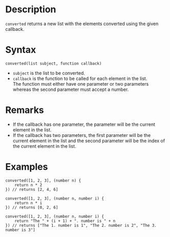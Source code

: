 # Description

`converted` returns a new list with the elements converted using the given callback.

# Syntax

```step
converted(list subject, function callback)
```

- `subject` is the list to be converted.
- `callback` is the function to be called for each element in the list.  
  The function must either have one parameter or two parameters whereas the second parameter must accept a number.

# Remarks

- If the callback has one parameter, the parameter will be the current element in the list.
- If the callback has two parameters, the first parameter will be the current element in the list and the second
  parameter will be the index of the current element in the list.

# Examples

```step
converted([1, 2, 3], (number n) {
	return n * 2
}) // returns [2, 4, 6]
```

```step
converted([1, 2, 3], (number n, number i) {
	return n * i
}) // returns [0, 2, 6]
```

```step
converted([1, 2, 3], (number n, number i) {
	return "The " + (i + 1) + ". number is " + n
}) // returns ["The 1. number is 1", "The 2. number is 2", "The 3. number is 3"]
```
